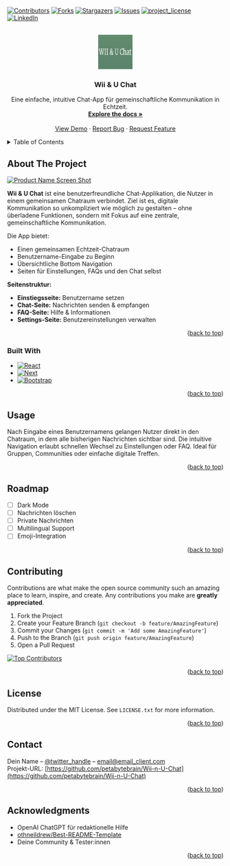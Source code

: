 <a id="readme-top"></a>

[![Contributors][contributors-shield]][contributors-url]
[![Forks][forks-shield]][forks-url]
[![Stargazers][stars-shield]][stars-url]
[![Issues][issues-shield]][issues-url]
[![project_license][license-shield]][license-url]
[![LinkedIn][linkedin-shield]][linkedin-url]

<br />
<div align="center">
  <a href="https://github.com/petabytebrain/Wii-n-U-Chat">
    <img src="images/logo.png" alt="Logo" width="80" height="80">
  </a>

  <h3 align="center">Wii & U Chat</h3>

  <p align="center">
    Eine einfache, intuitive Chat-App für gemeinschaftliche Kommunikation in Echtzeit.
    <br />
    <a href="https://github.com/petabytebrain/Wii-n-U-Chat"><strong>Explore the docs »</strong></a>
    <br />
    <br />
    <a href="https://github.com/petabytebrain/Wii-n-U-Chat">View Demo</a>
    &middot;
    <a href="https://github.com/petabytebrain/Wii-n-U-Chat/issues/new?labels=bug&template=bug-report---.md">Report Bug</a>
    &middot;
    <a href="https://github.com/petabytebrain/Wii-n-U-Chat/issues/new?labels=enhancement&template=feature-request---.md">Request Feature</a>
  </p>
</div>

<details>
  <summary>Table of Contents</summary>
  <ol>
    <li><a href="#about-the-project">About The Project</a></li>
    <li><a href="#built-with">Built With</a></li>
    <li><a href="#usage">Usage</a></li>
    <li><a href="#roadmap">Roadmap</a></li>
    <li><a href="#contributing">Contributing</a></li>
    <li><a href="#license">License</a></li>
    <li><a href="#contact">Contact</a></li>
    <li><a href="#acknowledgments">Acknowledgments</a></li>
  </ol>
</details>

## About The Project

[![Product Name Screen Shot][product-screenshot]](https://example.com)

**Wii & U Chat** ist eine benutzerfreundliche Chat-Applikation, die Nutzer in einem gemeinsamen Chatraum verbindet. Ziel ist es, digitale Kommunikation so unkompliziert wie möglich zu gestalten – ohne überladene Funktionen, sondern mit Fokus auf eine zentrale, gemeinschaftliche Kommunikation.

Die App bietet:
- Einen gemeinsamen Echtzeit-Chatraum
- Benutzername-Eingabe zu Beginn
- Übersichtliche Bottom Navigation
- Seiten für Einstellungen, FAQs und den Chat selbst

**Seitenstruktur:**
- **Einstiegsseite:** Benutzername setzen
- **Chat-Seite:** Nachrichten senden & empfangen
- **FAQ-Seite:** Hilfe & Informationen
- **Settings-Seite:** Benutzereinstellungen verwalten

<p align="right">(<a href="#readme-top">back to top</a>)</p>

### Built With

* [![React][React.js]][React-url]
* [![Next][Next.js]][Next-url]
* [![Bootstrap][Bootstrap.com]][Bootstrap-url]

<p align="right">(<a href="#readme-top">back to top</a>)</p>

## Usage

Nach Eingabe eines Benutzernamens gelangen Nutzer direkt in den Chatraum, in dem alle bisherigen Nachrichten sichtbar sind. Die intuitive Navigation erlaubt schnellen Wechsel zu Einstellungen oder FAQ. Ideal für Gruppen, Communities oder einfache digitale Treffen.

<p align="right">(<a href="#readme-top">back to top</a>)</p>

## Roadmap

- [ ] Dark Mode
- [ ] Nachrichten löschen
- [ ] Private Nachrichten
- [ ] Multilingual Support
- [ ] Emoji-Integration

<p align="right">(<a href="#readme-top">back to top</a>)</p>

## Contributing

Contributions are what make the open source community such an amazing place to learn, inspire, and create. Any contributions you make are **greatly appreciated**.

1. Fork the Project  
2. Create your Feature Branch (`git checkout -b feature/AmazingFeature`)  
3. Commit your Changes (`git commit -m 'Add some AmazingFeature'`)  
4. Push to the Branch (`git push origin feature/AmazingFeature`)  
5. Open a Pull Request

<a href="https://github.com/petabytebrain/Wii-n-U-Chat/graphs/contributors">
  <img src="https://contrib.rocks/image?repo=petabytebrain/Wii-n-U-Chat" alt="Top Contributors" />
</a>

<p align="right">(<a href="#readme-top">back to top</a>)</p>

## License

Distributed under the MIT License. See `LICENSE.txt` for more information.

<p align="right">(<a href="#readme-top">back to top</a>)</p>

## Contact

Dein Name – [@twitter_handle](https://twitter.com/twitter_handle) – email@email_client.com  
Projekt-URL: [https://github.com/petabytebrain/Wii-n-U-Chat](https://github.com/petabytebrain/Wii-n-U-Chat)

<p align="right">(<a href="#readme-top">back to top</a>)</p>

## Acknowledgments

* OpenAI ChatGPT für redaktionelle Hilfe
* [othneildrew/Best-README-Template](https://github.com/othneildrew/Best-README-Template)
* Deine Community & Tester:innen

<p align="right">(<a href="#readme-top">back to top</a>)</p>

<!-- MARKDOWN LINKS & IMAGES -->
[contributors-shield]: https://img.shields.io/github/contributors/petabytebrain/Wii-n-U-Chat.svg?style=for-the-badge
[contributors-url]: https://github.com/petabytebrain/Wii-n-U-Chat/graphs/contributors
[forks-shield]: https://img.shields.io/github/forks/petabytebrain/Wii-n-U-Chat.svg?style=for-the-badge
[forks-url]: https://github.com/petabytebrain/Wii-n-U-Chat/network/members
[stars-shield]: https://img.shields.io/github/stars/petabytebrain/Wii-n-U-Chat.svg?style=for-the-badge
[stars-url]: https://github.com/petabytebrain/Wii-n-U-Chat/stargazers
[issues-shield]: https://img.shields.io/github/issues/petabytebrain/Wii-n-U-Chat.svg?style=for-the-badge
[issues-url]: https://github.com/petabytebrain/Wii-n-U-Chat/issues
[license-shield]: https://img.shields.io/github/license/petabytebrain/Wii-n-U-Chat.svg?style=for-the-badge
[license-url]: https://github.com/petabytebrain/Wii-n-U-Chat/blob/master/LICENSE.txt
[linkedin-shield]: https://img.shields.io/badge/-LinkedIn-black.svg?style=for-the-badge&logo=linkedin&colorB=555
[linkedin-url]: https://linkedin.com/in/linkedin_username
[product-screenshot]: images/screenshot.png
[React.js]: https://img.shields.io/badge/React-20232A?style=for-the-badge&logo=react&logoColor=61DAFB
[React-url]: https://reactjs.org/
[Next.js]: https://img.shields.io/badge/next.js-000000?style=for-the-badge&logo=nextdotjs&logoColor=white
[Next-url]: https://nextjs.org/
[Bootstrap.com]: https://img.shields.io/badge/Bootstrap-563D7C?style=for-the-badge&logo=bootstrap&logoColor=white
[Bootstrap-url]: https://getbootstrap.com
